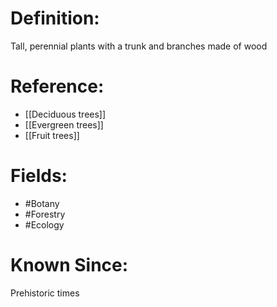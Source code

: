 

# Definition:
Tall, perennial plants with a trunk and branches made of wood

# Reference:
- [[Deciduous trees]]
- [[Evergreen trees]]
- [[Fruit trees]]

# Fields: 
- #Botany
- #Forestry
- #Ecology

# Known Since:
Prehistoric times

